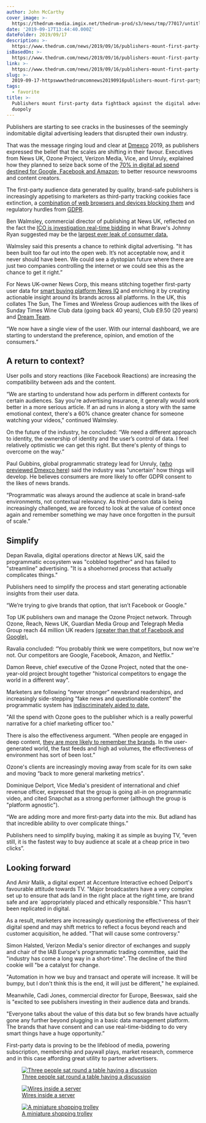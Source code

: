 ```yaml
---
author: John McCarthy
cover_image: >-
  https://thedrum-media.imgix.net/thedrum-prod/s3/news/tmp/77017/untitled_design_1_20.png?w=1280&ar=default&fit=crop&crop=faces&auto=format
date: '2019-09-17T13:44:40.000Z'
dateFolder: 2019/09/17
description: >-
  https://www.thedrum.com/news/2019/09/16/publishers-mount-first-party-data-fightback-against-the-digital-advertising-duopoly
isBasedOn: >-
  https://www.thedrum.com/news/2019/09/16/publishers-mount-first-party-data-fightback-against-the-digital-advertising-duopoly
link: >-
  https://www.thedrum.com/news/2019/09/16/publishers-mount-first-party-data-fightback-against-the-digital-advertising-duopoly
slug: >-
  2019-09-17-httpswwwthedrumcomnews20190916publishers-mount-first-party-data-fightback-against-the-digital-advertising-duopoly
tags:
  - favorite
title: >-
  Publishers mount first-party data fightback against the digital advertising
  duopoly
---
```

<p>Publishers are starting to see cracks in the businesses of the seemingly indomitable digital advertising leaders that disrupted their own industry.</p>
<p>That was the message ringing loud and clear at <a href="https://www.thedrum.com/topics/dmexco">Dmexco</a> 2019, as publishers expressed the belief that the scales are shifting in their favour. Executives from News UK, Ozone Project, Verizon Media, Vice, and Unruly, explained how they planned to seize back some of the <a href="https://marketingland.com/almost-70-of-digital-ad-spending-going-to-google-facebook-amazon-says-analyst-firm-262565">70% in digital ad spend destined for Google, Facebook and Amazon</a>; to better resource newsrooms and content creators.</p>
<p>The first-party audience data generated by quality, brand-safe publishers is increasingly appetising to marketers as third-party tracking cookies face extinction, a <a href="https://venturebeat.com/2019/06/04/firefox-enhanced-tracking-protection-blocks-third-party-cookies-by-default/">combination of web browsers and devices blocking them</a> and regulatory hurdles from <a href="https://www.thedrum.com/topics/gdpr">GDPR</a>.</p>
<p>Ben Walmsley, commercial director of publishing at News UK, reflected on the fact the <a href="https://www.thedrum.com/news/2019/09/13/braves-johnny-ryan-and-iab-europe-clash-over-gdpr-real-time-bidding-legality">ICO is investigation real-time bidding</a> in what Brave's Johnny Ryan suggested may be the <a href="https://www.thedrum.com/news/2019/09/13/braves-johnny-ryan-and-iab-europe-clash-over-gdpr-real-time-bidding-legality">largest ever leak of consumer data.</a></p>
<p>Walmsley said this presents a chance to rethink digital advertising. "It has been built too far out into the open web. It’s not acceptable now, and it never should have been. We could see a dystopian future where there are just two companies controlling the internet or we could see this as the chance to get it right.”</p>
<p>For News UK-owner News Corp, this means stitching together first-party user data for <a href="https://www.thedrum.com/news/2017/12/05/news-corp-debuts-new-ad-platform-news-iq-promising-premium-first-party-data-insights">smart buying platform News IQ</a> and enriching it by creating actionable insight around its brands across all platforms. In the UK, this collates The Sun, The Times and Wireless Group audiences with the likes of Sunday Times Wine Club data (going back 40 years), Club £9.50 (20 years) and <a href="https://www.thedrummarketingawards.com/drum-marketing-awards-2015/direct-and-promotional-strategy-of-the-year/dream-team">Dream Team</a>.</p>
<p>“We now have a single view of the user. With our internal dashboard, we are starting to understand the preference, opinion, and emotion of the consumers.”</p>
<h2><strong>A return to context?</strong></h2>
<p>User polls and story reactions (like Facebook Reactions) are increasing the compatibility between ads and the content.</p>
<p>“We are starting to understand how ads perform in different contexts for certain audiences. Say you're advertising insurance, it generally would work better in a more serious article. If an ad runs in along a story with the same emotional context, there's a 60% chance greater chance for someone watching your videos," continued Walmsley.</p>
<p>On the future of the industry, he concluded: “We need a different approach to identity, the ownership of identity and the user’s control of data. I feel relatively optimistic we can get this right. But there's plenty of things to overcome on the way.”</p>
<p>Paul Gubbins, global programmatic strategy lead for Unruly, (<a href="https://www.thedrum.com/opinion/2019/09/04/what-expect-years-dmexco">who previewed Dmexco here</a>) said the industry was “uncertain” how things will develop. He believes consumers are more likely to offer GDPR consent to the likes of news brands.</p>
<p>“Programmatic was always around the audience at scale in brand-safe environments, not contextual relevancy. As third-person data is being increasingly challenged, we are forced to look at the value of context once again and remember something we may have once forgotten in the pursuit of scale.”</p>
<h2><strong>Simplify</strong></h2>
<p>Depan Ravalia, digital operations director at News UK, said the programmatic ecosystem was "cobbled together" and has failed to "streamline" advertising. "It is a shoehorned process that actually complicates things."</p>
<p>Publishers need to simplify the process and start generating actionable insights from their user data.</p>
<p>“We’re trying to give brands that option, that isn’t Facebook or Google.”</p>
<p>Top UK publishers own and manage the Ozone Project network. Through Ozone, Reach, News UK, Guardian Media Group and Telegraph Media Group reach 44 million UK readers <a href="https://www.thedrum.com/opinion/2019/09/12/why-the-ozone-project-asking-broadcasters-join-newspapers-its-duopoly-fightback">(greater than that of Facebook and Google).</a></p>
<p>Ravalia concluded: “You probably think we were competitors, but now we're not. Our competitors are Google, Facebook, Amazon, and Netflix.”</p>
<p>Damon Reeve, chief executive of the Ozone Project, noted that the one-year-old project brought together "historical competitors to engage the world in a different way".</p>
<p>Marketers are following “never stronger” newsbrand readerships, and increasingly side-stepping “fake news and questionable content” the programmatic system has <a href="https://www.thedrum.com/news/2019/06/25/stop-funding-fake-news-aims-educate-agencies">indiscriminately aided to date.</a></p>
<p>"All the spend with Ozone goes to the publisher which is a really powerful narrative for a chief marketing officer too."</p>
<p>There is also the effectiveness argument. “When people are engaged in deep content, <a href="https://www.newsworks.org.uk/resources/beyond-reach-and-frequency">they are more likely to remember the brands</a>. In the user-generated world, the fast feeds and high ad volumes, the effectiveness of environment has sort of been lost.”</p>
<p>Ozone's clients are increasingly moving away from scale for its own sake and moving “back to more general marketing metrics".</p>
<p>Dominique Delport, Vice Media's president of international and chief revenue officer, expressed that the group is going all-in on programmatic video, and cited Snapchat as a strong performer (although the group is "platform agnostic").</p>
<p>“We are adding more and more first-party data into the mix. But adland has that incredible ability to over complicate things.”</p>
<p>Publishers need to simplify buying, making it as simple as buying TV, “even still, it is the fastest way to buy audience at scale at a cheap price in two clicks”.</p>
<h2><strong>Looking forward</strong></h2>
<p>And Amir Malik, a digital expert at Accenture Interactive echoed Delport's favourable attitude towards TV. "Major broadcasters have a very complex set up to ensure that ads land in the right place at the right time, are brand safe and are `appropriately placed and ethically responsible." This hasn't been replicated in digital.</p>
<p>As a result, marketers are increasingly questioning the effectiveness of their digital spend and may shift metrics to reflect a focus beyond reach and customer acquisition, he added. "That will cause some controversy."</p>
<p>Simon Halsted, Verizon Media's senior director of exchanges and supply and chair of the IAB Europe's programmatic trading committee, said the "industry has come a long way in a short-time". The decline of the third cookie will "be a catalyst for change.</p>
<p>"Automation in how we buy and transact and operate will increase. It will be bumpy, but I don't think this is the end, it will just be different," he explained.</p>
<p>Meanwhile, Cadi Jones, commercial director for Europe, Beeswax, said she is "excited to see publishers investing in their audience data and brands.</p>
<p>"Everyone talks about the value of this data but so few brands have actually gone any further beyond plugging in a basic data management platform. The brands that have consent and can use real-time-bidding to do very smart things have a huge opportunity.”</p>
<p>First-party data is proving to be the lifeblood of media, powering subscription, membership and paywall plays, market research, commerce and in this case affording great utility to partner advertisers.</p>
<figure><a href="https://www.thedrum.com/news/2025/06/26/boardroom-versus-brandroom-finally-how-bridge-the-data-gap"><img alt="Three people sat round a table having a discussion " src="https://thedrum-media.imgix.net/thedrum-prod/s3/news/356337/adverity_.00_07_14_16.still002.jpg?w=640&amp;ar=2:1&amp;fit=crop&amp;crop=faces&amp;auto=format&amp;q=20&amp;dpr=3" srcset="https://thedrum-media.imgix.net//thedrum-prod/s3/news/356337/adverity_.00_07_14_16.still002.jpg?w=640&amp;ar=2:1&amp;fit=crop&amp;crop=faces&amp;auto=format&amp;dpr=1 1x, https://thedrum-media.imgix.net//thedrum-prod/s3/news/356337/adverity_.00_07_14_16.still002.jpg?w=640&amp;ar=2:1&amp;fit=crop&amp;crop=faces&amp;auto=format&amp;q=40&amp;dpr=2 2x, https://thedrum-media.imgix.net//thedrum-prod/s3/news/356337/adverity_.00_07_14_16.still002.jpg?w=640&amp;ar=2:1&amp;fit=crop&amp;crop=faces&amp;auto=format&amp;q=20&amp;dpr=3 3x"/></a><figcaption><a href="https://www.thedrum.com/news/2025/06/26/boardroom-versus-brandroom-finally-how-bridge-the-data-gap">Three people sat round a table having a discussion</a></figcaption></figure>
<figure><a href="https://www.thedrum.com/opinion/2025/06/24/creativity-needs-new-os"><img alt="Wires inside a server" src="https://thedrum-media.imgix.net/thedrum-prod/s3/opinion/356317/taylor_vick.jpg?w=640&amp;ar=2:1&amp;fit=crop&amp;crop=faces&amp;auto=format&amp;q=20&amp;dpr=3" srcset="https://thedrum-media.imgix.net//thedrum-prod/s3/opinion/356317/taylor_vick.jpg?w=640&amp;ar=2:1&amp;fit=crop&amp;crop=faces&amp;auto=format&amp;dpr=1 1x, https://thedrum-media.imgix.net//thedrum-prod/s3/opinion/356317/taylor_vick.jpg?w=640&amp;ar=2:1&amp;fit=crop&amp;crop=faces&amp;auto=format&amp;q=40&amp;dpr=2 2x, https://thedrum-media.imgix.net//thedrum-prod/s3/opinion/356317/taylor_vick.jpg?w=640&amp;ar=2:1&amp;fit=crop&amp;crop=faces&amp;auto=format&amp;q=20&amp;dpr=3 3x"/></a><figcaption><a href="https://www.thedrum.com/opinion/2025/06/24/creativity-needs-new-os">Wires inside a server</a></figcaption></figure>
<figure><a href="https://www.thedrum.com/opinion/2025/06/11/commerce-media-has-arrived-marketers-are-struggling-capitalize-it"><img alt="A miniature shopping trolley" src="https://thedrum-media.imgix.net/thedrum-prod/s3/opinion/356171/trolley.jpg?w=640&amp;ar=2:1&amp;fit=crop&amp;crop=faces&amp;auto=format&amp;q=20&amp;dpr=3" srcset="https://thedrum-media.imgix.net//thedrum-prod/s3/opinion/356171/trolley.jpg?w=640&amp;ar=2:1&amp;fit=crop&amp;crop=faces&amp;auto=format&amp;dpr=1 1x, https://thedrum-media.imgix.net//thedrum-prod/s3/opinion/356171/trolley.jpg?w=640&amp;ar=2:1&amp;fit=crop&amp;crop=faces&amp;auto=format&amp;q=40&amp;dpr=2 2x, https://thedrum-media.imgix.net//thedrum-prod/s3/opinion/356171/trolley.jpg?w=640&amp;ar=2:1&amp;fit=crop&amp;crop=faces&amp;auto=format&amp;q=20&amp;dpr=3 3x"/></a><figcaption><a href="https://www.thedrum.com/opinion/2025/06/11/commerce-media-has-arrived-marketers-are-struggling-capitalize-it">A miniature shopping trolley</a></figcaption></figure>
